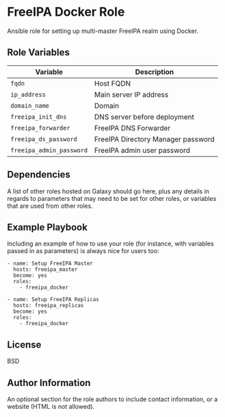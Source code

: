 FreeIPA Docker Role
=========

Ansible role for setting up multi-master FreeIPA realm using Docker.

<!-- Requirements
------------

Any pre-requisites that may not be covered by Ansible itself or the role should be mentioned here. For instance, if the role uses the EC2 module, it may be a good idea to mention in this section that the boto package is required. -->

Role Variables
--------------

<!-- A description of the settable variables for this role should go here, including any variables that are in defaults/main.yml, vars/main.yml, and any variables that can/should be set via parameters to the role. Any variables that are read from other roles and/or the global scope (ie. hostvars, group vars, etc.) should be mentioned here as well. -->

Variable                 | Description
------------------------ | ----------------------------------
`fqdn`                   | Host FQDN
`ip_address`             | Main server IP address
`domain_name`            | Domain
`freeipa_init_dns`       | DNS server before deployment
`freeipa_forwarder`      | FreeIPA DNS Forwarder
`freeipa_ds_password`    | FreeIPA Directory Manager password
`freeipa_admin_password` | FreeIPA admin user password

Dependencies
------------

A list of other roles hosted on Galaxy should go here, plus any details in regards to parameters that may need to be set for other roles, or variables that are used from other roles.

Example Playbook
----------------

Including an example of how to use your role (for instance, with variables passed in as parameters) is always nice for users too:

    - name: Setup FreeIPA Master
      hosts: freeipa_master
      become: yes
      roles:
        - freeipa_docker

    - name: Setup FreeIPA Replicas
      hosts: freeipa_replicas
      become: yes
      roles:
        - freeipa_docker

License
-------

BSD

Author Information
------------------

An optional section for the role authors to include contact information, or a website (HTML is not allowed).
